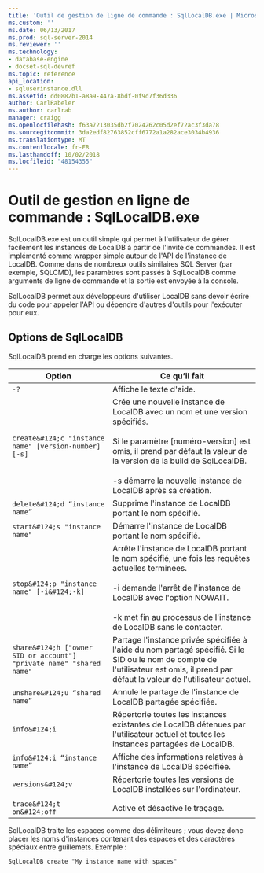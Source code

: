 ```yaml
---
title: 'Outil de gestion de ligne de commande : SqlLocalDB.exe | Microsoft Docs'
ms.custom: ''
ms.date: 06/13/2017
ms.prod: sql-server-2014
ms.reviewer: ''
ms.technology:
- database-engine
- docset-sql-devref
ms.topic: reference
api_location:
- sqluserinstance.dll
ms.assetid: dd0882b1-a8a9-447a-8bdf-0f9d7f36d336
author: CarlRabeler
ms.author: carlrab
manager: craigg
ms.openlocfilehash: f63a7213035db2f7024262c05d2ef72ac3f3da78
ms.sourcegitcommit: 3da2edf82763852cff6772a1a282ace3034b4936
ms.translationtype: MT
ms.contentlocale: fr-FR
ms.lasthandoff: 10/02/2018
ms.locfileid: "48154355"
---
```

# <a name="command-line-management-tool-sqllocaldbexe"></a>Outil de gestion en ligne de commande : SqlLocalDB.exe
  SqlLocalDB.exe est un outil simple qui permet à l'utilisateur de gérer facilement les instances de LocalDB à partir de l'invite de commandes. Il est implémenté comme wrapper simple autour de l'API de l'instance de LocalDB. Comme dans de nombreux outils similaires SQL Server (par exemple, SQLCMD), les paramètres sont passés à SqlLocalDB comme arguments de ligne de commande et la sortie est envoyée à la console.  
  
 SqlLocalDB permet aux développeurs d'utiliser LocalDB sans devoir écrire du code pour appeler l'API ou dépendre d'autres d'outils pour l'exécuter pour eux.  
  
## <a name="sqllocaldb-options"></a>Options de SqlLocalDB  
 SqlLocalDB prend en charge les options suivantes.  
  
|Option|Ce qu’il fait|  
|------------|------------------|  
|`-?`|Affiche le texte d'aide.|  
|`create&#124;c "instance name" [version-number] [-s]`|Crée une nouvelle instance de LocalDB avec un nom et une version spécifiés.<br /><br /> Si le paramètre [numéro-version] est omis, il prend par défaut la valeur de la version de la build de SqlLocalDB.<br /><br /> -s démarre la nouvelle instance de LocalDB après sa création.|  
|`delete&#124;d “instance name”`|Supprime l'instance de LocalDB portant le nom spécifié.|  
|`start&#124;s "instance name"`|Démarre l'instance de LocalDB portant le nom spécifié.|  
|`stop&#124;p "instance name" [-i&#124;-k]`|Arrête l'instance de LocalDB portant le nom spécifié, une fois les requêtes actuelles terminées.<br /><br /> -i demande l'arrêt de l'instance de LocalDB avec l'option NOWAIT.<br /><br /> -k met fin au processus de l'instance de LocalDB sans le contacter.|  
|`share&#124;h ["owner SID or account"] "private name" "shared name"`|Partage l'instance privée spécifiée à l'aide du nom partagé spécifié. Si le SID ou le nom de compte de l'utilisateur est omis, il prend par défaut la valeur de l'utilisateur actuel.|  
|`unshare&#124;u “shared name”`|Annule le partage de l'instance de LocalDB partagée spécifiée.|  
|`info&#124;i`|Répertorie toutes les instances existantes de LocalDB détenues par l'utilisateur actuel et toutes les instances partagées de LocalDB.|  
|`info&#124;i “instance name”`|Affiche des informations relatives à l'instance de LocalDB spécifiée.|  
|`versions&#124;v`|Répertorie toutes les versions de LocalDB installées sur l'ordinateur.|  
|||  
|`trace&#124;t on&#124;off`|Active et désactive le traçage.|  
  
 SqlLocalDB traite les espaces comme des délimiteurs ; vous devez donc placer les noms d'instances contenant des espaces et des caractères spéciaux entre guillemets. Exemple :  
  
 `SqlLocalDB create "My instance name with spaces"`  
  
  

